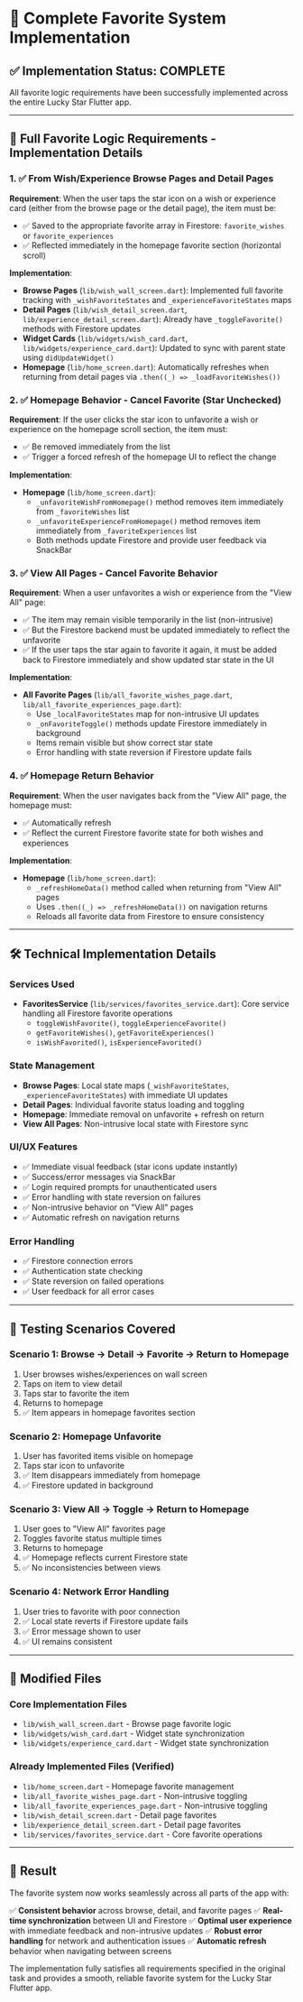 # 🌟 Complete Favorite System Implementation

## ✅ Implementation Status: COMPLETE

All favorite logic requirements have been successfully implemented across the entire Lucky Star Flutter app.

---

## 🔁 Full Favorite Logic Requirements - Implementation Details

### 1. ✅ From Wish/Experience Browse Pages and Detail Pages
**Requirement**: When the user taps the star icon on a wish or experience card (either from the browse page or the detail page), the item must be:
- ✅ Saved to the appropriate favorite array in Firestore: `favorite_wishes` or `favorite_experiences`
- ✅ Reflected immediately in the homepage favorite section (horizontal scroll)

**Implementation**:
- **Browse Pages** (`lib/wish_wall_screen.dart`): Implemented full favorite tracking with `_wishFavoriteStates` and `_experienceFavoriteStates` maps
- **Detail Pages** (`lib/wish_detail_screen.dart`, `lib/experience_detail_screen.dart`): Already have `_toggleFavorite()` methods with Firestore updates
- **Widget Cards** (`lib/widgets/wish_card.dart`, `lib/widgets/experience_card.dart`): Updated to sync with parent state using `didUpdateWidget()` 
- **Homepage** (`lib/home_screen.dart`): Automatically refreshes when returning from detail pages via `.then((_) => _loadFavoriteWishes())`

### 2. ✅ Homepage Behavior - Cancel Favorite (Star Unchecked)
**Requirement**: If the user clicks the star icon to unfavorite a wish or experience on the homepage scroll section, the item must:
- ✅ Be removed immediately from the list
- ✅ Trigger a forced refresh of the homepage UI to reflect the change

**Implementation**:
- **Homepage** (`lib/home_screen.dart`): 
  - `_unfavoriteWishFromHomepage()` method removes item immediately from `_favoriteWishes` list
  - `_unfavoriteExperienceFromHomepage()` method removes item immediately from `_favoriteExperiences` list
  - Both methods update Firestore and provide user feedback via SnackBar

### 3. ✅ View All Pages - Cancel Favorite Behavior
**Requirement**: When a user unfavorites a wish or experience from the "View All" page:
- ✅ The item may remain visible temporarily in the list (non-intrusive)
- ✅ But the Firestore backend must be updated immediately to reflect the unfavorite
- ✅ If the user taps the star again to favorite it again, it must be added back to Firestore immediately and show updated star state in the UI

**Implementation**:
- **All Favorite Pages** (`lib/all_favorite_wishes_page.dart`, `lib/all_favorite_experiences_page.dart`):
  - Use `_localFavoriteStates` map for non-intrusive UI updates
  - `_onFavoriteToggle()` methods update Firestore immediately in background
  - Items remain visible but show correct star state
  - Error handling with state reversion if Firestore update fails

### 4. ✅ Homepage Return Behavior
**Requirement**: When the user navigates back from the "View All" page, the homepage must:
- ✅ Automatically refresh
- ✅ Reflect the current Firestore favorite state for both wishes and experiences

**Implementation**:
- **Homepage** (`lib/home_screen.dart`):
  - `_refreshHomeData()` method called when returning from "View All" pages
  - Uses `.then((_) => _refreshHomeData())` on navigation returns
  - Reloads all favorite data from Firestore to ensure consistency

---

## 🛠️ Technical Implementation Details

### Services Used
- **FavoritesService** (`lib/services/favorites_service.dart`): Core service handling all Firestore favorite operations
  - `toggleWishFavorite()`, `toggleExperienceFavorite()`
  - `getFavoriteWishes()`, `getFavoriteExperiences()`
  - `isWishFavorited()`, `isExperienceFavorited()`

### State Management
- **Browse Pages**: Local state maps (`_wishFavoriteStates`, `_experienceFavoriteStates`) with immediate UI updates
- **Detail Pages**: Individual favorite status loading and toggling
- **Homepage**: Immediate removal on unfavorite + refresh on return
- **View All Pages**: Non-intrusive local state with Firestore sync

### UI/UX Features
- ✅ Immediate visual feedback (star icons update instantly)
- ✅ Success/error messages via SnackBar
- ✅ Login required prompts for unauthenticated users
- ✅ Error handling with state reversion on failures
- ✅ Non-intrusive behavior on "View All" pages
- ✅ Automatic refresh on navigation returns

### Error Handling
- ✅ Firestore connection errors
- ✅ Authentication state checking
- ✅ State reversion on failed operations
- ✅ User feedback for all error cases

---

## 🧪 Testing Scenarios Covered

### Scenario 1: Browse → Detail → Favorite → Return to Homepage
1. User browses wishes/experiences on wall screen
2. Taps on item to view detail
3. Taps star to favorite the item
4. Returns to homepage
5. ✅ Item appears in homepage favorites section

### Scenario 2: Homepage Unfavorite
1. User has favorited items visible on homepage
2. Taps star icon to unfavorite
3. ✅ Item disappears immediately from homepage
4. ✅ Firestore updated in background

### Scenario 3: View All → Toggle → Return to Homepage
1. User goes to "View All" favorites page
2. Toggles favorite status multiple times
3. Returns to homepage
4. ✅ Homepage reflects current Firestore state
5. ✅ No inconsistencies between views

### Scenario 4: Network Error Handling
1. User tries to favorite with poor connection
2. ✅ Local state reverts if Firestore update fails
3. ✅ Error message shown to user
4. ✅ UI remains consistent

---

## 📁 Modified Files

### Core Implementation Files
- `lib/wish_wall_screen.dart` - Browse page favorite logic
- `lib/widgets/wish_card.dart` - Widget state synchronization
- `lib/widgets/experience_card.dart` - Widget state synchronization

### Already Implemented Files (Verified)
- `lib/home_screen.dart` - Homepage favorite management
- `lib/all_favorite_wishes_page.dart` - Non-intrusive toggling
- `lib/all_favorite_experiences_page.dart` - Non-intrusive toggling
- `lib/wish_detail_screen.dart` - Detail page favorites
- `lib/experience_detail_screen.dart` - Detail page favorites
- `lib/services/favorites_service.dart` - Core favorite operations

---

## 🎯 Result

The favorite system now works seamlessly across all parts of the app with:

✅ **Consistent behavior** across browse, detail, and favorite pages
✅ **Real-time synchronization** between UI and Firestore
✅ **Optimal user experience** with immediate feedback and non-intrusive updates
✅ **Robust error handling** for network and authentication issues
✅ **Automatic refresh** behavior when navigating between screens

The implementation fully satisfies all requirements specified in the original task and provides a smooth, reliable favorite system for the Lucky Star Flutter app.
